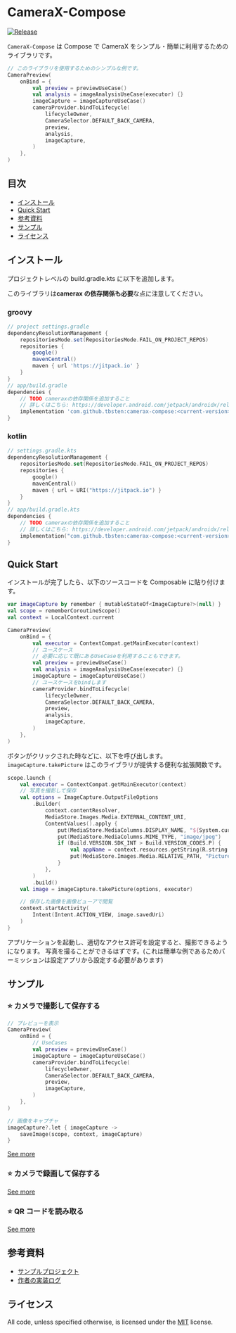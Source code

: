 # CameraX-Compose

[![Release](https://jitpack.io/v/tbsten/camerax-compose.svg)](https://jitpack.io/#tbsten/camerax-compose)

`CameraX-Compose` は Compose で CameraX をシンプル・簡単に利用するためのライブラリです。

```kotlin
// このライブラリを使用するためのシンプルな例です。
CameraPreview(
    onBind = {
        val preview = previewUseCase()
        val analysis = imageAnalysisUseCase(executor) {}
        imageCapture = imageCaptureUseCase()
        cameraProvider.bindToLifecycle(
            lifecycleOwner,
            CameraSelector.DEFAULT_BACK_CAMERA,
            preview,
            analysis,
            imageCapture,
        )
    },
)
```

## 目次

- [インストール](#インストール)
- [Quick Start](#quick-start)
- [参考資料](#参考資料)
- [サンプル](#サンプル)
- [ライセンス](#ライセンス)

## インストール

プロジェクトレベルの build.gradle.kts に以下を追加します。

このライブラリは**camerax の依存関係も必要**な点に注意してください。

### groovy

```groovy
// project settings.gradle
dependencyResolutionManagement {
    repositoriesMode.set(RepositoriesMode.FAIL_ON_PROJECT_REPOS)
    repositories {
        google()
        mavenCentral()
        maven { url 'https://jitpack.io' }
    }
}
// app/build.gradle
dependencies {
    // TODO cameraxの依存関係を追加すること
    // 詳しくはこちら: https://developer.android.com/jetpack/androidx/releases/camera#dependencies
    implementation 'com.github.tbsten:camerax-compose:<current-version>'
}
```

### kotlin

```kotlin
// settings.gradle.kts
dependencyResolutionManagement {
    repositoriesMode.set(RepositoriesMode.FAIL_ON_PROJECT_REPOS)
    repositories {
        google()
        mavenCentral()
        maven { url = URI("https://jitpack.io") }
    }
}
// app/build.gradle.kts
dependencies {
    // TODO cameraxの依存関係を追加すること
    // 詳しくはこちら: https://developer.android.com/jetpack/androidx/releases/camera#dependencies
    implementation("com.github.tbsten:camerax-compose:<current-version>")
}
```

## Quick Start

インストールが完了したら、以下のソースコードを Composable に貼り付けます。

```kotlin
var imageCapture by remember { mutableStateOf<ImageCapture?>(null) }
val scope = rememberCoroutineScope()
val context = LocalContext.current

CameraPreview(
    onBind = {
        val executor = ContextCompat.getMainExecutor(context)
        // ユースケース
        // 必要に応じて既にあるUseCaseを利用することもできます。
        val preview = previewUseCase()
        val analysis = imageAnalysisUseCase(executor) {}
        imageCapture = imageCaptureUseCase()
        // ユースケースをbindします
        cameraProvider.bindToLifecycle(
            lifecycleOwner,
            CameraSelector.DEFAULT_BACK_CAMERA,
            preview,
            analysis,
            imageCapture,
        )
    },
)
```

ボタンがクリックされた時などに、以下を呼び出します。
`imageCapture.takePicture` はこのライブラリが提供する便利な拡張関数です。

```kotlin
scope.launch {
    val executor = ContextCompat.getMainExecutor(context)
    // 写真を撮影して保存
    val options = ImageCapture.OutputFileOptions
        .Builder(
            context.contentResolver,
            MediaStore.Images.Media.EXTERNAL_CONTENT_URI,
            ContentValues().apply {
                put(MediaStore.MediaColumns.DISPLAY_NAME, "${System.currentTimeMillis()}")
                put(MediaStore.MediaColumns.MIME_TYPE, "image/jpeg")
                if (Build.VERSION.SDK_INT > Build.VERSION_CODES.P) {
                    val appName = context.resources.getString(R.string.app_name)
                    put(MediaStore.Images.Media.RELATIVE_PATH, "Pictures/${appName}")
                }
            },
        )
        .build()
    val image = imageCapture.takePicture(options, executor)

    // 保存した画像を画像ビューアで閲覧
    context.startActivity(
        Intent(Intent.ACTION_VIEW, image.savedUri)
    )
}
```

アプリケーションを起動し、適切なアクセス許可を設定すると、撮影できるようになります。
写真を撮ることができるはずです。(これは簡単な例であるためパーミッションは設定アプリから設定する必要があります)

## サンプル

### ⭐️ カメラで撮影して保存する

```kotlin
// プレビューを表示
CameraPreview(
    onBind = {
        // UseCases
        val preview = previewUseCase()
        imageCapture = imageCaptureUseCase()
        cameraProvider.bindToLifecycle(
            lifecycleOwner,
            CameraSelector.DEFAULT_BACK_CAMERA,
            preview,
            imageCapture,
        )
    },
)

// 画像をキャプチャ
imageCapture?.let { imageCapture ->
    saveImage(scope, context, imageCapture)
}
```

[See more](./sample/image-capture/src/main/java/com/github/tbsten/cameraxcompose/sample/imagecapture/)

### ⭐️ カメラで録画して保存する

[See more](./sample/video-capture/src/main/java/com/github/tbsten/cameraxcompose/sample/videocapture/)

### ⭐️ QR コードを読み取る

[See more](./sample/qr-code/src/main/java/com/github/tbsten/cameraxcompose/sample/qrcode/)

## 参考資料

- [サンプルプロジェクト](https://github.com/TBSten/nextjs-netlify-suspense-prac/tree/main/samle)
- [作者の実装ログ](https://zenn.dev/tbsten/scraps/b04d31b4c01c99)

## ライセンス

All code, unless specified otherwise, is licensed under
the [MIT](https://opensource.org/license/MIT) license.
